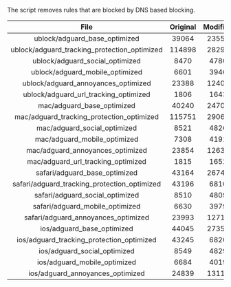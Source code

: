 The script removes rules that are blocked by DNS based blocking.


| File | Original | Modified |
|:----:|:-----:|:-----:|
| ublock/adguard_base_optimized | 39064 | 23552 |
| ublock/adguard_tracking_protection_optimized | 114898 | 28290 |
| ublock/adguard_social_optimized | 8470 | 4780 |
| ublock/adguard_mobile_optimized | 6601 | 3946 |
| ublock/adguard_annoyances_optimized | 23388 | 12400 |
| ublock/adguard_url_tracking_optimized | 1806 | 1643 |
| mac/adguard_base_optimized | 40240 | 24702 |
| mac/adguard_tracking_protection_optimized | 115751 | 29069 |
| mac/adguard_social_optimized | 8521 | 4826 |
| mac/adguard_mobile_optimized | 7308 | 4191 |
| mac/adguard_annoyances_optimized | 23854 | 12638 |
| mac/adguard_url_tracking_optimized | 1815 | 1652 |
| safari/adguard_base_optimized | 43164 | 26742 |
| safari/adguard_tracking_protection_optimized | 43196 | 6810 |
| safari/adguard_social_optimized | 8510 | 4809 |
| safari/adguard_mobile_optimized | 6630 | 3979 |
| safari/adguard_annoyances_optimized | 23993 | 12718 |
| ios/adguard_base_optimized | 44045 | 27359 |
| ios/adguard_tracking_protection_optimized | 43245 | 6820 |
| ios/adguard_social_optimized | 8549 | 4829 |
| ios/adguard_mobile_optimized | 6684 | 4019 |
| ios/adguard_annoyances_optimized | 24839 | 13110 |